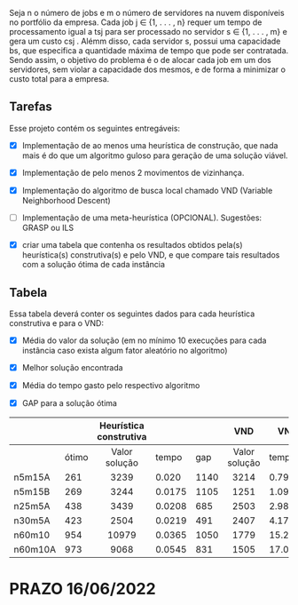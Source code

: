 Seja n o número de jobs e m o número de servidores na nuvem disponíveis no portfólio da
empresa. Cada job j ∈ {1, . . . , n} requer um tempo de processamento igual a tsj para ser
processado no servidor s ∈ {1, . . . , m} e gera um custo csj . Alémm disso, cada servidor s, possui
uma capacidade bs, que especifica a quantidade máxima de tempo que pode ser contratada.
Sendo assim, o objetivo do problema é o de alocar cada job em um dos servidores, sem violar
a capacidade dos mesmos, e de forma a minimizar o custo total para a empresa.

## Tarefas
Esse projeto contém os seguintes entregáveis:
- [x] Implementação de ao menos uma heurística de construção, que nada mais é do que um algoritmo guloso para geração de uma solução viável.
- [x] Implementação de pelo menos 2 movimentos de vizinhança.
- [x] Implementação do algoritmo de busca local chamado VND (Variable Neighborhood Descent)
- [ ] Implementação de uma meta-heurística (OPCIONAL). Sugestões: GRASP ou ILS
- [x] criar uma tabela que contenha os resultados obtidos pela(s) heurística(s)
construtiva(s) e pelo VND, e que compare tais resultados com a solução ótima de cada instância


## Tabela
Essa tabela deverá conter os seguintes dados para cada heurística construtiva e para o VND:

- [x] Média do valor da solução (em no mínimo 10 execuções para cada instância caso exista
algum fator aleatório no algoritmo)
- [x] Melhor solução encontrada
- [x] Média do tempo gasto pelo respectivo algoritmo
- [x] GAP para a solução ótima


|  |  | Heurística construtiva |  |  | VND  | VND |  |
|---|---|:---:|---|---|:---:|---|---|
|  | ótimo | Valor <br>solução | tempo | gap | Valor <br>solução | tempo | gap |
| n5m15A | 261 | 3239 | 0.020 | 1140 | 3214 | 0.7998 | 1131 |
| n5m15B | 269 | 3244 | 0.0175 | 1105 | 1251 | 1.0977 | 365 |
| n25m5A | 438 | 3439 | 0.0208 | 685 | 2503 | 2.9848 | 471 |
| n30m5A | 423 | 2504 | 0.0219 | 491 | 2407 | 4.1786 | 469 |
| n60m10 | 954 | 10979 | 0.0365 | 1050 | 1779 | 15.2754 | 86 |
| n60m10A | 973 | 9068 | 0.0545 | 831 | 1505 | 17.0863 | 54 |


# PRAZO 16/06/2022
